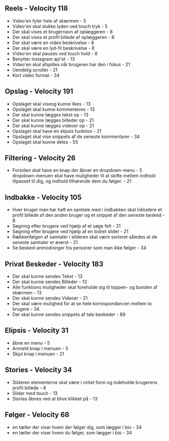 ## Reels - Velocity 118
- Video'en fyler hele af skærmen - 5
- Video'en skal slukke lyden ved touch tryk - 5
- Der skal vises et brugernavn af oplæggeren - 8
- Der skal vises et profil billede af oplæggeren - 8
- Der skal være en video beskrivelse - 8
- Der skal være en lyd-fil beskrivelse - 8
- Video'en skal pauses ved touch hold - 8
- Benytter instagram api'et - 13
- Video'en skal afspilles når brugeren har den i fokus - 21
- Uendelig scroller - 21
- Kort video format - 34
## Opslag - Velocity 191
- Opslaget skal viseog kunne likes - 13
- Opslaget skal kunne kommenteres - 13
- Der skal kunne lægges tekst op - 13
- Der skal kunne lægges billeder op - 21
- Der skal kunne lægges videoer op - 21
- Opslaget skal have en elipsis funktion - 21
- Opslaget skal vise snippets af de seneste kommentarer - 34
- Opslaget skal kunne deles - 55
## Filtering - Velocity 26
- Forsiden skal have en knap der åbner en dropdown-menu - 5
dropdown-menuen skal have muligheder til at skifte mellem indhold tilpasset til dig, og indhold tilhørende dem du følger. - 21
## Indbakke - Velocity 105
- Hver bruger man har haft en samtale med i indbakken skal inkludere et profil billede af den anden bruger og et snippet af den seneste besked - 8
- Søgning efter brugere ved hjælp af et søge felt - 21
- Søgning efter brugere ved hjælp af en lodret slider - 21
- Rækkenfølgen af samtaler i slideren skal være sorteret således at de seneste samtaler er øverst - 21
- Se besked-anmodninger fra personer som man ikke følger - 34
## Privat Beskeder - Velocity 183
- Der skal kunne sendes Tekst - 13
- Der skal kunne sendes Billeder - 13
- Alle funktions muligheder skal foreholde sig til toppen- og bunden af skærmen - 13
- Der skal kunne sendes Videoer - 21
- Der skal være mulighed for at se hele korrespondancen mellem to brugere - 34
- Der skal kunne sendes snippets af tale beskeder - 89
## Elipsis - Velocity 31
- åbne en menu - 5
- Anmeld knap i menuen - 5
- Skjul knap i menuen - 21
## Stories - Velocity 34
- Slideren elementerne skal være i cirkel form og indeholde brugerens profil billede - 8
- Slider med touch - 13
- Stories åbnes ved at blive klikket på - 13
## Følger - Velocity 68
- en tæller der viser hvem der følger dig, som lægger i bio - 34
- en tæller der viser hvem du følger, som lægger i bio - 34